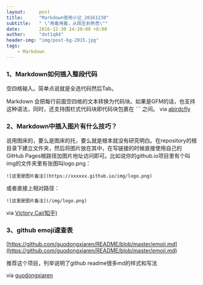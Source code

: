 ```yaml
---
layout:     post
title:      "Markdown使用小记_20161230"
subtitle:   " \"用着用着，从陌生到熟悉\""
date:       2016-12-30 14:20:00 +8:00
author:     "dot1q84"
header-img: "img/post-bg-2015.jpg"
tags:
    - Markdown
---
```


### 1、Markdown如何插入整段代码

空四格输入。简单点说就是全选代码然后Tab。

Markdown 会把每行前面空四格的文本转换为代码块。如果是GFM的话，也支持这种语法，同时，还支持围栏式代码块即代码块包裹在 ``` 之间。 via [abirdcfly](https://segmentfault.com/u/abirdcfly)

### 2、Markdown中插入图片有什么技巧？

说用图床的，要么是图床的托，要么就是根本就没有研究明白。在repository的根目录下建立文件夹，然后将图片放在其中，在写链接的时候直接使用自己的GitHub Pages根路径加图片地址访问即可。比如说你的github.io项目里有个叫img的文件夹里有张图叫logo.png：

	![这里是图片备注](https://xxxxxx.github.io/img/logo.png)

或者直接上相对路径：

	![这里是图片备注](/img/logo.png)


via [Victory Cai(知乎)](https://www.zhihu.com/question/21065229/answer/137816523)

### 3、github emoji速查表

[https://github.com/guodongxiaren/README/blob/master/emoji.md](https://github.com/guodongxiaren/README/blob/master/emoji.md)

推荐这个项目，列举说明了github readme很多md的样式和写法

via [guodongxiaren](https://github.com/guodongxiaren/README)